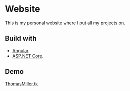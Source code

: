 # Website

This is my personal website where I put all my projects on.

## Build with
- [Angular](https://angular.io/)
- [ASP.NET Core](https://www.asp.net/core/overview/aspnet-vnext).

## Demo
[ThomasMiller.tk](https://thomasmiller.tk)
